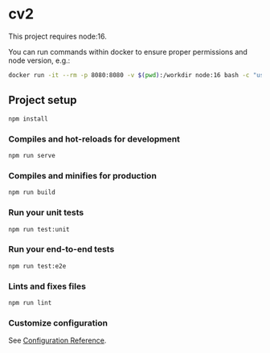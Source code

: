 # cv2

This project requires node:16.

You can run commands within docker to ensure proper permissions and node version, e.g.:

```bash
docker run -it --rm -p 8080:8080 -v $(pwd):/workdir node:16 bash -c "usermod -u $(id -u) node && groupmod -g $(id -g) node && su - node -c \"cd /workdir && npm install\""
```

## Project setup
```
npm install
```

### Compiles and hot-reloads for development
```
npm run serve
```

### Compiles and minifies for production
```
npm run build
```

### Run your unit tests
```
npm run test:unit
```

### Run your end-to-end tests
```
npm run test:e2e
```

### Lints and fixes files
```
npm run lint
```

### Customize configuration
See [Configuration Reference](https://cli.vuejs.org/config/).
